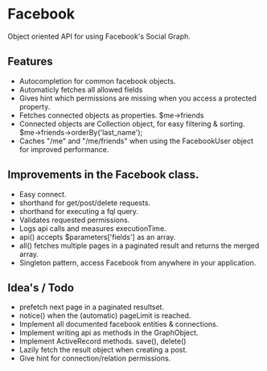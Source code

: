 # Facebook

Object oriented API for using Facebook's Social Graph.

## Features
* Autocompletion for common facebook objects.
* Automaticly fetches all allowed fields
* Gives hint which permissions are missing when you access a protected property.
* Fetches connected objects as properties. $me->friends
* Connected objects are Collection object, for easy filtering & sorting. $me->friends->orderBy('last_name');
* Caches "/me" and "/me/friends" when using the FacebookUser object for improved performance.

## Improvements in the Facebook class.

 * Easy connect.
 * shorthand for get/post/delete requests.
 * shorthand for executing a fql query.
 * Validates requested permissions.
 * Logs api calls and measures executionTime.
 * api() accepts $parameters['fields'] as an array.
 * all() fetches multiple pages in a paginated result and returns the merged array.
 * Singleton pattern, access Facebook from anywhere in your application.

## Idea's / Todo

* prefetch next page in a paginated resultset.
* notice() when the (automatic) pageLimit is reached.
* Implement all documented facebook entities & connections.
* Implement writing api as methods in the GraphObject.
* Implement ActiveRecord methods. save(), delete()
* Lazily fetch the result object when creating a post.
* Give hint for connection/relation permissions.